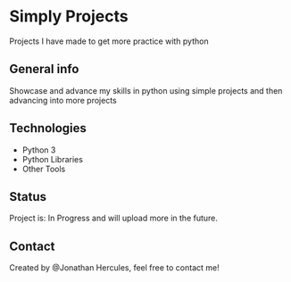 # Simply Projects
  Projects I have made to get more practice with python
## General info
  Showcase and advance my skills in python using simple projects and then advancing into more projects
## Technologies
* Python 3
* Python Libraries
* Other Tools

## Status
Project is: In Progress and will upload more in the future.

## Contact
Created by @Jonathan Hercules, feel free to contact me!
